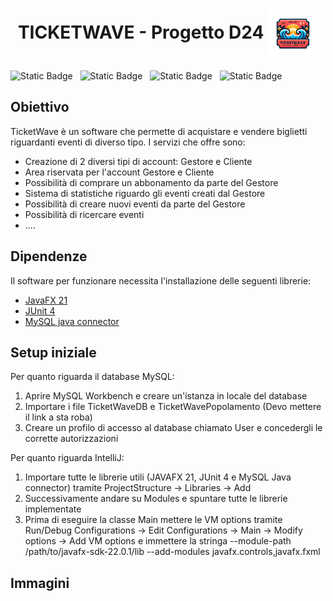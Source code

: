 <div>
  <h1 align="center"> TICKETWAVE - Progetto D24 
  <img align="center" src="src/it/unipv/insfw23/TicketWave/modelView/imagesResources/logo.png" width="80" /> </h1> 
</div>
  
<p float="left">
  <img alt="Static Badge" src="https://img.shields.io/badge/Backend-Java%20SE%2021-blue?style=for-the-badge&logo=intellijidea&logoColor=white&labelColor=grey&color=blue">
  &nbsp;
  <img alt="Static Badge" src="https://img.shields.io/badge/Frontend-JavaFX%2021-blue?style=for-the-badge&logo=openlayers&logoColor=white&labelColor=grey&color=18ba81">
  &nbsp;  
  <img alt="Static Badge" src="https://img.shields.io/badge/Test-JUNIT%204-blue?style=for-the-badge&logo=checkmarx&logoColor=white&labelColor=grey&color=c63d3b">
  &nbsp;
  <img alt="Static Badge" src="https://img.shields.io/badge/Database-MYSQL%208-blue?style=for-the-badge&logo=openmediavault&logoColor=white&labelColor=grey&color=d68215">
</p>

## Obiettivo
TicketWave è un software che permette di acquistare e vendere biglietti riguardanti eventi di diverso tipo. I servizi che offre sono: 
- Creazione di 2 diversi tipi di account: Gestore e Cliente
- Area riservata per l'account Gestore e Cliente
- Possibilità di comprare un abbonamento da parte del Gestore
- Sistema di statistiche riguardo gli eventi creati dal Gestore
- Possibilità di creare nuovi eventi da parte del Gestore
- Possibilità di ricercare eventi
- ....

## Dipendenze 
Il software per funzionare necessita l'installazione delle seguenti librerie:
- [JavaFX 21](https://gluonhq.com/products/javafx/)
- [JUnit 4](https://github.com/junit-team/junit4/releases/tag/r4.13.2)
- [MySQL java connector](https://github.com/mysql/mysql-connector-j)

## Setup iniziale
Per quanto riguarda il database MySQL:
1. Aprire MySQL Workbench e creare un'istanza in locale del database
2. Importare i file TicketWaveDB e TicketWavePopolamento (Devo mettere il link a sta roba)
3. Creare un profilo di accesso al database chiamato User e concedergli le corrette autorizzazioni

Per quanto riguarda IntelliJ:
1. Importare tutte le librerie utili (JAVAFX 21, JUnit 4 e MySQL Java connector) tramite ProjectStructure -> Libraries -> Add
2. Successivamente andare su Modules e spuntare tutte le librerie implementate
3. Prima di eseguire la classe Main mettere le VM options tramite Run/Debug Configurations -> Edit Configurations -> Main -> Modify options -> Add VM options e immettere la stringa --module-path /path/to/javafx-sdk-22.0.1/lib --add-modules javafx.controls,javafx.fxml

## Immagini

